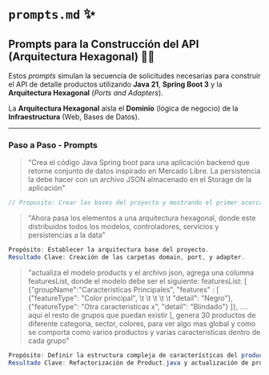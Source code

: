 # `prompts.md` ✨

## Prompts para la Construcción del API (Arquitectura Hexagonal) 🧑‍💻

Estos *prompts* simulan la secuencia de solicitudes necesarias para construir el API de detalle productos utilizando **Java 21**, **Spring Boot 3** y la **Arquitectura Hexagonal** (*Ports and Adapters*).

La **Arquitectura Hexagonal** aísla el **Dominio** (lógica de negocio) de la **Infraestructura** (Web, Bases de Datos).

---

### Paso a Paso - Prompts
> "Crea el código Java Spring boot para una aplicación backend que retorne conjunto de datos inspirado en Mercado Libre. La persistencia la debe hacer con un archivo JSON almacenado en el Storage de la aplicación"

```java
// Proposito: Crear las bases del proyecto y mostrando el primer acercamiento al APP recomendado por la IA
```
> "Ahora pasa los elementos a una arquitectura hexagonal, donde este distribuidos todos los modelos, controladores, servicios y persistencias a la data"

```java
Propósito: Establecer la arquitectura base del proyecto.
Resultado Clave: Creación de las carpetas domain, port, y adapter.
```
> "actualiza el modelo products y el archivo json, agrega una columna featuresList, donde el modelo debe ser el siguiente: featuresList: [ {"groupName":"Caracteristicas Principales", "features" : [ {"featureType": "Color principal", \t \t \t \t \t "detail": "Negro"}, {"featureType": "Otra caracteristicas x", "detail": "Blindado"} ]}, .... aqui el resto de grupos que puedan existir ], genera 30 productos de diferente categoria, sector, colores, para ver algo mas global y como se comporta como varios productos y varias caracteristicas dentro de cada grupo"

```java
Propósito: Definir la estructura compleja de características del producto (grupos anidados).
Resultado Clave: Refactorización de Product.java y actualización de products.json (30 registros jerárquicos).
```
